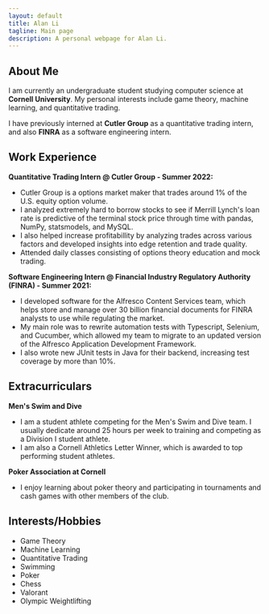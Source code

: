 ```yaml
---
layout: default
title: Alan Li
tagline: Main page
description: A personal webpage for Alan Li.
---
```


## About Me
I am currently an undergraduate student studying computer science at **Cornell University**. My personal interests include game theory, machine learning, and quantitative trading.

I have previously interned at **Cutler Group** as a quantitative trading intern, and also **FINRA**  as a software engineering intern.

## Work Experience
<!-- **Software Engineering Intern @ Google - Summer 2023:**
- Will be working for the Youtube Shorts backend team. -->

**Quantitative Trading Intern @ Cutler Group - Summer 2022:**
- Cutler Group is a options market maker that trades around 1% of the U.S. equity option volume.
- I analyzed extremely hard to borrow stocks to see if Merrill Lynch's loan rate is predictive of the terminal stock price through time with pandas, NumPy, statsmodels, and MySQL.
- I also helped increase profitabillity by analyzing trades across various factors and developed insights into edge retention and trade quality.
- Attended daily classes consisting of options theory education and mock trading.

**Software Engineering Intern @ Financial Industry Regulatory Authority (FINRA) - Summer 2021:**
- I developed software for the Alfresco Content Services team, which helps store and manage over 30 billion financial documents for FINRA analysts to use while regulating the market.
- My main role was to rewrite automation tests with Typescript, Selenium, and Cucumber, which allowed my team to migrate to an updated version of the Alfresco Application Development Framework.
- I also wrote new JUnit tests in Java for their backend, increasing test coverage by more than 10%.

## Extracurriculars
**Men's Swim and Dive**
- I am a student athlete competing for the Men's Swim and Dive team. I usually dedicate around 25 hours per week to training and competing as a Division I student athlete.
- I am also a Cornell Athletics Letter Winner, which is awarded to top performing student athletes.

**Poker Association at Cornell**
- I enjoy learning about poker theory and participating in tournaments and cash games with other members of the club.

## Interests/Hobbies
- Game Theory
- Machine Learning
- Quantitative Trading
- Swimming
- Poker
- Chess
- Valorant
- Olympic Weightlifting